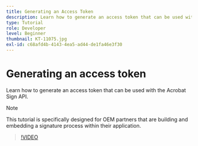 ```yaml
---
title: Generating an Access Token
description: Learn how to generate an access token that can be used with the Acrobat Sign API
type: Tutorial
role: Developer
level: Beginner
thumbnail: KT-11075.jpg
exl-id: c68afd4b-4143-4ea5-ad44-de1fa46e3f30
---
```

# Generating an access token

Learn how to generate an access token that can be used with the Acrobat Sign API.

>[!NOTE]
>
>This tutorial is specifically designed for OEM partners that are building and embedding a signature process within their application.

>[!VIDEO](https://video.tv.adobe.com/v/347350?hidetitle=true)
